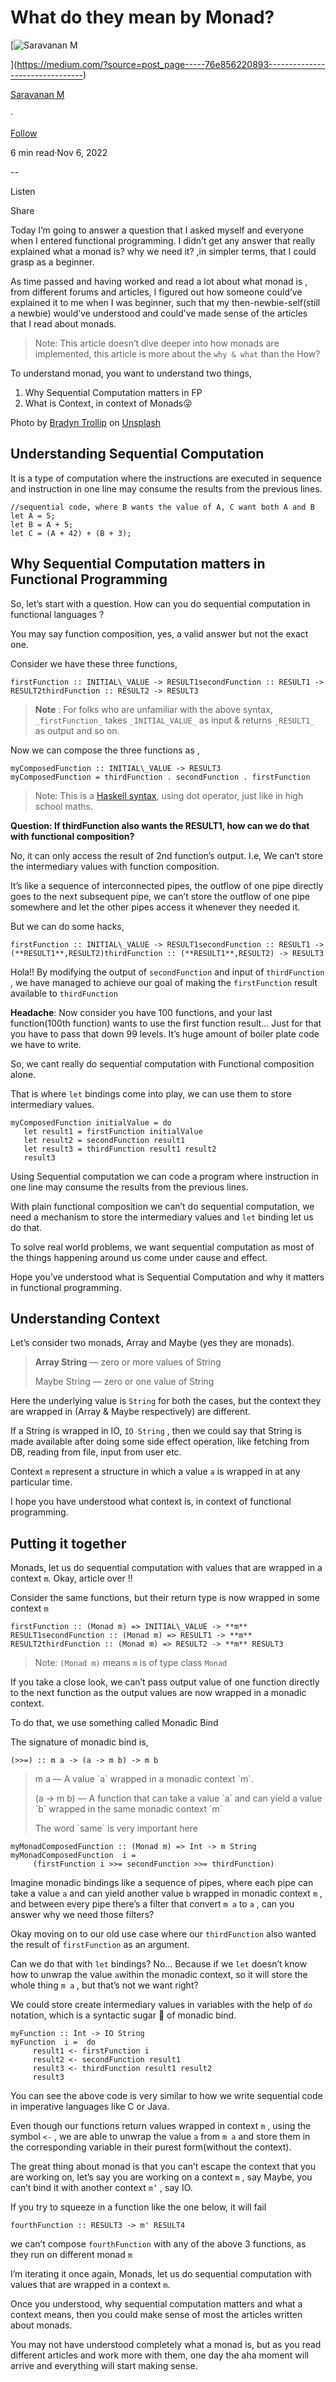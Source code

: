 What do they mean by Monad?
===========================

[![Saravanan M](https://miro.medium.com/v2/resize:fill:88:88/1*fSLksJqmsL7E-IcsJXHrkw.jpeg)

](https://medium.com/?source=post_page-----76e856220893--------------------------------)

[Saravanan M](https://medium.com/?source=post_page-----76e856220893--------------------------------)

·

[Follow](https://medium.com/m/signin?actionUrl=https%3A%2F%2Fmedium.com%2F_%2Fsubscribe%2Fuser%2F31a87164ab1a&operation=register&redirect=https%3A%2F%2Fimsaravananm.medium.com%2Fwhat-is-a-monad-76e856220893&user=Saravanan+M&userId=31a87164ab1a&source=post_page-31a87164ab1a----76e856220893---------------------post_header-----------)

6 min read·Nov 6, 2022

\--

Listen

Share

Today I’m going to answer a question that I asked myself and everyone when I entered functional programming. I didn’t get any answer that really explained what a monad is? why we need it? ,in simpler terms, that I could grasp as a beginner.

As time passed and having worked and read a lot about what monad is , from different forums and articles, I figured out how someone could’ve explained it to me when I was beginner, such that my then-newbie-self(still a newbie) would’ve understood and could’ve made sense of the articles that I read about monads.

> Note: This article doesn’t dive deeper into how monads are implemented, this article is more about the `why & what` than the How?

To understand monad, you want to understand two things,

1.  Why Sequential Computation matters in FP
2.  What is Context, in context of Monads😜

Photo by [Bradyn Trollip](https://unsplash.com/@bradyn?utm_source=unsplash&utm_medium=referral&utm_content=creditCopyText) on [Unsplash](https://unsplash.com/s/photos/domino?utm_source=unsplash&utm_medium=referral&utm_content=creditCopyText)

Understanding Sequential Computation
------------------------------------

It is a type of computation where the instructions are executed in sequence and instruction in one line may consume the results from the previous lines.

```
//sequential code, where B wants the value of A, C want both A and B  
let A = 5;  
let B = A + 5;   
let C = (A + 42) + (B + 3);
```

Why Sequential Computation matters in Functional Programming
------------------------------------------------------------

So, let’s start with a question. How can you do sequential computation in functional languages ?

You may say function composition, yes, a valid answer but not the exact one.

Consider we have these three functions,

```
firstFunction :: INITIAL\_VALUE -> RESULT1secondFunction :: RESULT1 -> RESULT2thirdFunction :: RESULT2 -> RESULT3
```

> **Note** : For folks who are unfamiliar with the above syntax, `_firstFunction_` takes `_INITIAL_VALUE_` as input & returns `_RESULT1_` as output and so on.

Now we can compose the three functions as ,

```
myComposedFunction :: INITIAL\_VALUE -> RESULT3  
myComposedFunction = thirdFunction . secondFunction . firstFunction
```

> Note: This is a [Haskell syntax](https://medium.com/p/76e856220893/edit), using dot operator, just like in high school maths.

**Question: If thirdFunction also wants the RESULT1, how can we do that with functional composition?**

No, it can only access the result of 2nd function’s output. I.e, We can’t store the intermediary values with function composition.

It’s like a sequence of interconnected pipes, the outflow of one pipe directly goes to the next subsequent pipe, we can’t store the outflow of one pipe somewhere and let the other pipes access it whenever they needed it.

But we can do some hacks,

```
firstFunction :: INITIAL\_VALUE -> RESULT1secondFunction :: RESULT1 -> (**RESULT1**,RESULT2)thirdFunction :: (**RESULT1**,RESULT2) -> RESULT3
```

Hola!! By modifying the output of `secondFunction` and input of `thirdFunction` , we have managed to achieve our goal of making the `firstFunction` result available to `thirdFunction`

**Headache**: Now consider you have 100 functions, and your last function(100th function) wants to use the first function result… Just for that you have to pass that down 99 levels. It’s huge amount of boiler plate code we have to write.

So, we cant really do sequential computation with Functional composition alone.

That is where `let` bindings come into play, we can use them to store intermediary values.

```
myComposedFunction initialValue = do   
   let result1 = firstFunction initialValue  
   let result2 = secondFunction result1  
   let result3 = thirdFunction result1 result2  
   result3
```

Using Sequential computation we can code a program where instruction in one line may consume the results from the previous lines.

With plain functional composition we can’t do sequential computation, we need a mechanism to store the intermediary values and `let` binding let us do that.

To solve real world problems, we want sequential computation as most of the things happening around us come under cause and effect.

Hope you’ve understood what is Sequential Computation and why it matters in functional programming.

**Understanding Context**
-------------------------

Let’s consider two monads, Array and Maybe (yes they are monads).

> **Array String** — zero or more values of String
> 
> Maybe String — zero or one value of String

Here the underlying value is `String` for both the cases, but the context they are wrapped in (Array & Maybe respectively) are different.

If a String is wrapped in IO, `IO String` , then we could say that String is made available after doing some side effect operation, like fetching from DB, reading from file, input from user etc.

Context `m` represent a structure in which a value `a` is wrapped in at any particular time.

I hope you have understood what context is, in context of functional programming.

Putting it together
-------------------

Monads, let us do sequential computation with values that are wrapped in a context `m`. Okay, article over !!

Consider the same functions, but their return type is now wrapped in some context `m`

```
firstFunction :: (Monad m) => INITIAL\_VALUE -> **m** RESULT1secondFunction :: (Monad m) => RESULT1 -> **m** RESULT2thirdFunction :: (Monad m) => RESULT2 -> **m** RESULT3
```

> Note: `(Monad m)` means `m` is of type class `Monad`

If you take a close look, we can’t pass output value of one function directly to the next function as the output values are now wrapped in a monadic context.

To do that, we use something called Monadic Bind

The signature of monadic bind is,

```
(>>=) :: m a -> (a -> m b) -> m b
```

> m a — A value \`a\` wrapped in a monadic context \`m\`.
> 
> (a -> m b) — A function that can take a value \`a\` and can yield a value \`b\` wrapped in the same monadic context \`m\`
> 
> The word \`same\` is very important here

```
myMonadComposedFunction :: (Monad m) => Int -> m String  
myMonadComposedFunction  i =   
     (firstFunction i >>= secondFunction >>= thirdFunction)
```

Imagine monadic bindings like a sequence of pipes, where each pipe can take a value `a` and can yield another value `b` wrapped in monadic context `m` , and between every pipe there’s a filter that convert `m a` to `a` , can you answer why we need those filters?

Okay moving on to our old use case where our `thirdFunction` also wanted the result of `firstFunction` as an argument.

Can we do that with `let` bindings? No… Because if we `let` doesn’t know how to unwrap the value `a`within the monadic context, so it will store the whole thing `m a` , but that’s not we want right?

We could store create intermediary values in variables with the help of `do` notation, which is a syntactic sugar 🍙 of monadic bind.

```
myFunction :: Int -> IO String  
myFunction  i =  do   
     result1 <- firstFunction i  
     result2 <- secondFunction result1  
     result3 <- thirdFunction result1 result2  
     result3
```

You can see the above code is very similar to how we write sequential code in imperative languages like C or Java.

Even though our functions return values wrapped in context `m` , using the symbol `<-` , we are able to unwrap the value `a` from `m a` and store them in the corresponding variable in their purest form(without the context).

The great thing about monad is that you can’t escape the context that you are working on, let’s say you are working on a context `m` , say Maybe, you can’t bind it with another context `m’` , say IO.

If you try to squeeze in a function like the one below, it will fail

```
fourthFunction :: RESULT3 -> m' RESULT4 
```

we can’t compose `fourthFunction` with any of the above 3 functions, as they run on different monad `m`

I’m iterating it once again, Monads, let us do sequential computation with values that are wrapped in a context `m`.

Once you understood, why sequential computation matters and what a context means, then you could make sense of most the articles written about monads.

You may not have understood completely what a monad is, but as you read different articles and work more with them, one day the aha moment will arrive and everything will start making sense.